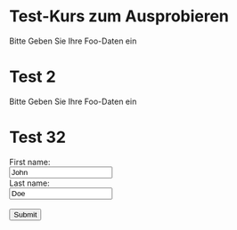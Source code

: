 <!--
author:   Daniel Hoffmann

version:  0.0.1

language: en

narrator: US English Female

onload

window.submit = function(id1, id2) {
  alert(`id: ${document.getElementById(id1).value}\n-----------\n${document.getElementById(id2).value}`)
}

@end

-->

# Test-Kurs zum Ausprobieren

Bitte Geben Sie Ihre Foo-Daten ein

<script input="text" input-always-active modify="false">
window.foo = "@input";
" "
</script>
<script input="button" modify="false">
if(window.foo == "") "Bestätigen"
else
{
  //Aktion
  alert("Ihr Foo: " + window.foo);
  "Erfolg"
}

</script>

# Test 2
Bitte Geben Sie Ihre Foo-Daten ein

<script input="search" value="" input-active>
let str = "@input"
"Bestätigen"

if(str != "")
{alert(str);
"Erfolg"
}

</script>

# Test 32

<label for="fname">First name:</label>
<br>
<input type="text" id="fname" name="fname" value="John"><br>
<label for="lname">Last name:</label>
<br>
<input type="text" id="lname" name="lname" value="Doe"><br><br>
<input type="button" value="Submit" onclick="submit('fname', 'lname')">
